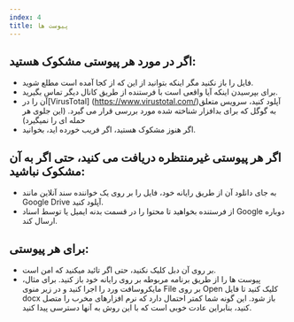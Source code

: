 ```yaml
---
index: 4
title: پیوست ها
---
```

## اگر در مورد هر پیوستی مشکوک هستید:

* فایل را باز نکنید مگر اینکه بتوانید از این که از کجا آمده است مطلع شوید.
* برای بپرسیدن اینکه آیا واقعی است با فرستنده  از طریق کانال دیگر تماس بگیرید.
* آن را در[VirusTotal] (https://www.virustotal.com/)آپلود کنید، سرویس متعلق به گوگل که برای بدافزار شناخته شده مورد بررسی قرار می گیرد. (این جلوی هر حمله ای را نمیگیرد)
* اگر هنوز مشکوک هستید، اگر فریب خورده اید، بخوانید.

## اگر هر پیوستی غیرمنتظره دریافت می کنید، حتی اگر به آن مشکوک نباشید:

* به جای دانلود آن از طریق رایانه خود، فایل را بر روی یک خواننده سند آنلاین مانند Google Drive آپلود کنید.
* از فرستنده بخواهید تا محتوا را در قسمت بدنه ایمیل یا توسط اسناد Google دوباره ارسال کند.

## برای هر پیوستی:

* بر روی آن دبل کلیک نکنید، حتی اگر تائید میکنید که امن است.
* پیوست ها را از طریق برنامه مربوطه بر روی رایانه خود باز کنید. برای مثال، مایکروسافت ورد را اجرا کنید و در زیر منوی File بر روی Open کلیک کنید تا فایل docx باز شود. این گونه شما کمتر احتمال دارد که نرم افزارهای مخرب را متصل کنید، بنابراین عادت خوبی است که با این روش به آنها دسترسی پیدا کنید.